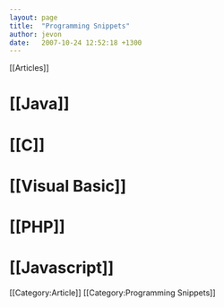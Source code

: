 ```yaml
---
layout: page
title:  "Programming Snippets"
author: jevon
date:   2007-10-24 12:52:18 +1300
---
```


[[Articles]]

# [[Java]]
# [[C]]
# [[Visual Basic]]
# [[PHP]]
# [[Javascript]]

[[Category:Article]]
[[Category:Programming Snippets]]